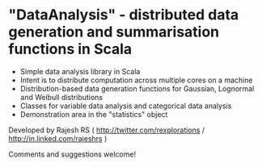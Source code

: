 # "DataAnalysis" - distributed data generation and summarisation functions in Scala

* Simple data analysis library in Scala
* Intent is to distribute computation across multiple cores on a machine
* Distribution-based data generation functions for Gaussian, Lognormal and Weibull distributions
* Classes for variable data analysis and categorical data analysis
* Demonstration area in the "statistics" object

Developed by Rajesh RS ( http://twitter.com/rexplorations / http://in.linked.com/rajeshrs )

Comments and suggestions welcome!

